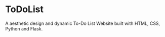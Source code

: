 # ToDoList
A aesthetic design and dynamic To-Do List Website built with HTML, CSS, Python and Flask.
